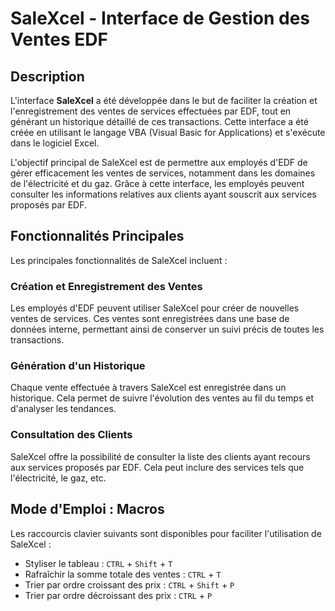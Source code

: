# SaleXcel - Interface de Gestion des Ventes EDF

## Description
L'interface **SaleXcel** a été développée dans le but de faciliter la création et l'enregistrement des ventes de services effectuées par EDF, tout en générant un historique détaillé de ces transactions. Cette interface a été créée en utilisant le langage VBA (Visual Basic for Applications) et s'exécute dans le logiciel Excel.

L'objectif principal de SaleXcel est de permettre aux employés d'EDF de gérer efficacement les ventes de services, notamment dans les domaines de l'électricité et du gaz. Grâce à cette interface, les employés peuvent consulter les informations relatives aux clients ayant souscrit aux services proposés par EDF.

## Fonctionnalités Principales
Les principales fonctionnalités de SaleXcel incluent :

### Création et Enregistrement des Ventes
Les employés d'EDF peuvent utiliser SaleXcel pour créer de nouvelles ventes de services. Ces ventes sont enregistrées dans une base de données interne, permettant ainsi de conserver un suivi précis de toutes les transactions.

### Génération d'un Historique
Chaque vente effectuée à travers SaleXcel est enregistrée dans un historique. Cela permet de suivre l'évolution des ventes au fil du temps et d'analyser les tendances.

### Consultation des Clients
SaleXcel offre la possibilité de consulter la liste des clients ayant recours aux services proposés par EDF. Cela peut inclure des services tels que l'électricité, le gaz, etc.

## Mode d'Emploi : Macros
Les raccourcis clavier suivants sont disponibles pour faciliter l'utilisation de SaleXcel :

- Styliser le tableau : `CTRL` + `Shift` + `T`
- Rafraîchir la somme totale des ventes : `CTRL` + `T`
- Trier par ordre croissant des prix : `CTRL` + `Shift` + `P`
- Trier par ordre décroissant des prix : `CTRL` + `P`

